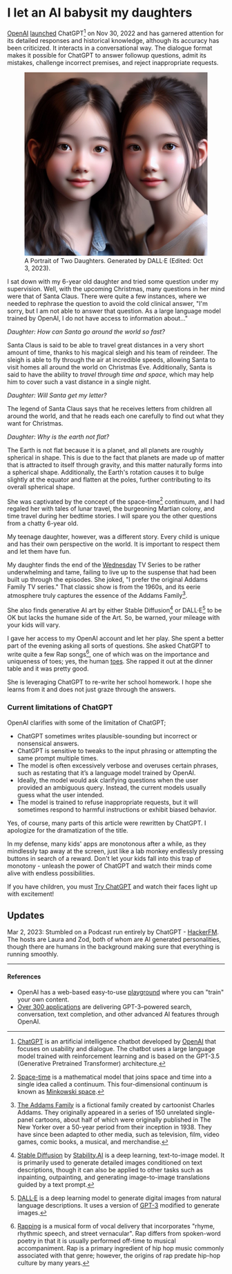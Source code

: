 # I let an AI babysit my daughters

[OpenAI](https://openai.com) [launched](https://openai.com/blog/chatgpt/) ChatGPT[^ChatGPT] on Nov 30, 2022 and has garnered attention for its detailed responses and historical knowledge, although its accuracy has been criticized. It interacts in a conversational way. The dialogue format makes it possible for ChatGPT to answer followup questions, admit its mistakes, challenge incorrect premises, and reject inappropriate requests.

<figure class="large">
  <img src="/static/2022/two-daughters-dall-e-3-refined-2023-10-03.jpg" alt="A Portrait of Two Daughters" loading="lazy">
  <figcaption>
    A Portrait of Two Daughters. Generated by DALL·E (Edited: Oct 3, 2023).
  </figcaption>
</figure>

I sat down with my 6-year old daughter and tried some question under my supervision. Well, with the upcoming Christmas, many questions in her mind were that of Santa Claus. There were quite a few instances, where we needed to rephrase the question to avoid the cold clinical answer, "I'm sorry, but I am not able to answer that question. As a large language model trained by OpenAI, I do not have access to information about..."

_Daughter: How can Santa go around the world so fast?_

Santa Claus is said to be able to travel great distances in a very short amount of time, thanks to his magical sleigh and his team of reindeer. The sleigh is able to fly through the air at incredible speeds, allowing Santa to visit homes all around the world on Christmas Eve. Additionally, Santa is said to have the ability to _travel through time and space_, which may help him to cover such a vast distance in a single night.  

_Daughter: Will Santa get my letter?_

The legend of Santa Claus says that he receives letters from children all around the world, and that he reads each one carefully to find out what they want for Christmas.

_Daughter: Why is the earth not flat?_

The Earth is not flat because it is a planet, and all planets are roughly spherical in shape. This is due to the fact that planets are made up of matter that is attracted to itself through gravity, and this matter naturally forms into a spherical shape. Additionally, the Earth's rotation causes it to bulge slightly at the equator and flatten at the poles, further contributing to its overall spherical shape.

She was captivated by the concept of the space-time[^space-time] continuum, and I had regaled her with tales of lunar travel, the burgeoning Martian colony, and time travel during her bedtime stories. I will spare you the other questions from a chatty 6-year old.

My teenage daughter, however, was a different story. Every child is unique and has their own perspective on the world. It is important to respect them and let them have fun.

My daughter finds the end of the [Wednesday](https://en.wikipedia.org/wiki/Wednesday_(TV_series)) TV Series to be rather underwhelming and tame, failing to live up to the suspense that had been built up through the episodes. She joked, "I prefer the original Addams Family TV series." That classic show is from the 1960s, and its eerie atmosphere truly captures the essence of the Addams Family[^addams-family].

She also finds generative AI art by either Stable Diffusion[^stable-diffusion] or DALL·E[^dall-e] to be OK but lacks the humane side of the Art. So, be warned, your mileage with your kids will vary.

I gave her access to my OpenAI account and let her play. She spent a better part of the evening asking all sorts of questions. She asked ChatGPT to write quite a few Rap songs[^rapping], one of which was on the importance and uniqueness of toes; yes, the human [toes](https://en.wikipedia.org/wiki/Toe). She rapped it out at the dinner table and it was pretty good.

She is leveraging ChatGPT to re-write her school homework. I hope she learns from it and does not just graze through the answers.

### Current limitations of ChatGPT

OpenAI clarifies with some of the limitation of ChatGPT;

- ChatGPT sometimes writes plausible-sounding but incorrect or nonsensical answers.
- ChatGPT is sensitive to tweaks to the input phrasing or attempting the same prompt multiple times.
- The model is often excessively verbose and overuses certain phrases, such as restating that it’s a language model trained by OpenAI.
- Ideally, the model would ask clarifying questions when the user provided an ambiguous query. Instead, the current models usually guess what the user intended.
- The model is trained to refuse inappropriate requests, but it will sometimes respond to harmful instructions or exhibit biased behavior.

Yes, of course, many parts of this article were rewritten by ChatGPT. I apologize for the dramatization of the title.

In my defense, many kids' apps are monotonous after a while, as they mindlessly tap away at the screen, just like a lab monkey endlessly pressing buttons in search of a reward. Don't let your kids fall into this trap of monotony - unleash the power of ChatGPT and watch their minds come alive with endless possibilities.

If you have children, you must [Try ChatGPT](https://chat.openai.com/) and watch their faces light up with excitement!

## Updates

Mar 2, 2023: Stumbled on a Podcast run entirely by ChatGPT - [HackerFM](https://hackerfm.com/index). The hosts are Laura and Zod, both of whom are AI generated personalities, though there are humans in the background making sure that everything is running smoothly.

---

#### References

- OpenAI has a web-based easy-to-use [playground](https://beta.openai.com/playground/) where you can "train" your own content.
- [Over 300 applications](https://openai.com/blog/gpt-3-apps/) are delivering GPT-3–powered search, conversation, text completion, and other advanced AI features through OpenAI.

[^addams-family]: [The Addams Family](https://en.wikipedia.org/wiki/The_Addams_Family) is a fictional family created by cartoonist Charles Addams. They originally appeared in a series of 150 unrelated single-panel cartoons, about half of which were originally published in The New Yorker over a 50-year period from their inception in 1938. They have since been adapted to other media, such as television, film, video games, comic books, a musical, and merchandise.

[^ChatGPT]: [ChatGPT](https://en.wikipedia.org/wiki/ChatGPT) is an artificial intelligence chatbot developed by [OpenAI](https://openai.com) that focuses on usability and dialogue. The chatbot uses a large language model trained with reinforcement learning and is based on the GPT-3.5 (Generative Pretrained Transformer) architecture.

[^dall-e]: [DALL·E](https://en.wikipedia.org/wiki/DALL-E) is a deep learning model to generate digital images from natural language descriptions. It uses a version of [GPT-3](https://en.wikipedia.org/wiki/GPT-3) modified to generate images.

[^rapping]: [Rapping](https://en.wikipedia.org/wiki/Rapping) is a musical form of vocal delivery that incorporates "rhyme, rhythmic speech, and street vernacular". Rap differs from spoken-word poetry in that it is usually performed off-time to musical accompaniment. Rap is a primary ingredient of hip hop music commonly associated with that genre; however, the origins of rap predate hip-hop culture by many years.

[^space-time]: [Space-time](https://simple.wikipedia.org/wiki/Space-time) is a mathematical model that joins space and time into a single idea called a continuum. This four-dimensional continuum is known as [Minkowski space](https://simple.wikipedia.org/wiki/Minkowski_spacetime).

[^stable-diffusion]: [Stable Diffusion](https://en.wikipedia.org/wiki/Stable_Diffusion) by [Stability.AI](https://stability.ai) is a deep learning, text-to-image model. It is primarily used to generate detailed images conditioned on text descriptions, though it can also be applied to other tasks such as inpainting, outpainting, and generating image-to-image translations guided by a text prompt.